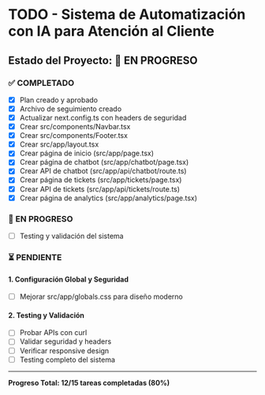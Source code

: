 # TODO - Sistema de Automatización con IA para Atención al Cliente

## Estado del Proyecto: 🚀 EN PROGRESO

### ✅ COMPLETADO
- [x] Plan creado y aprobado
- [x] Archivo de seguimiento creado
- [x] Actualizar next.config.ts con headers de seguridad
- [x] Crear src/components/Navbar.tsx
- [x] Crear src/components/Footer.tsx
- [x] Crear src/app/layout.tsx
- [x] Crear página de inicio (src/app/page.tsx)
- [x] Crear página de chatbot (src/app/chatbot/page.tsx)
- [x] Crear API de chatbot (src/app/api/chatbot/route.ts)
- [x] Crear página de tickets (src/app/tickets/page.tsx)
- [x] Crear API de tickets (src/app/api/tickets/route.ts)
- [x] Crear página de analytics (src/app/analytics/page.tsx)

### 🔄 EN PROGRESO
- [ ] Testing y validación del sistema

### ⏳ PENDIENTE

#### 1. Configuración Global y Seguridad
- [ ] Mejorar src/app/globals.css para diseño moderno

#### 2. Testing y Validación
- [ ] Probar APIs con curl
- [ ] Validar seguridad y headers
- [ ] Verificar responsive design
- [ ] Testing completo del sistema

---
**Progreso Total: 12/15 tareas completadas (80%)**
